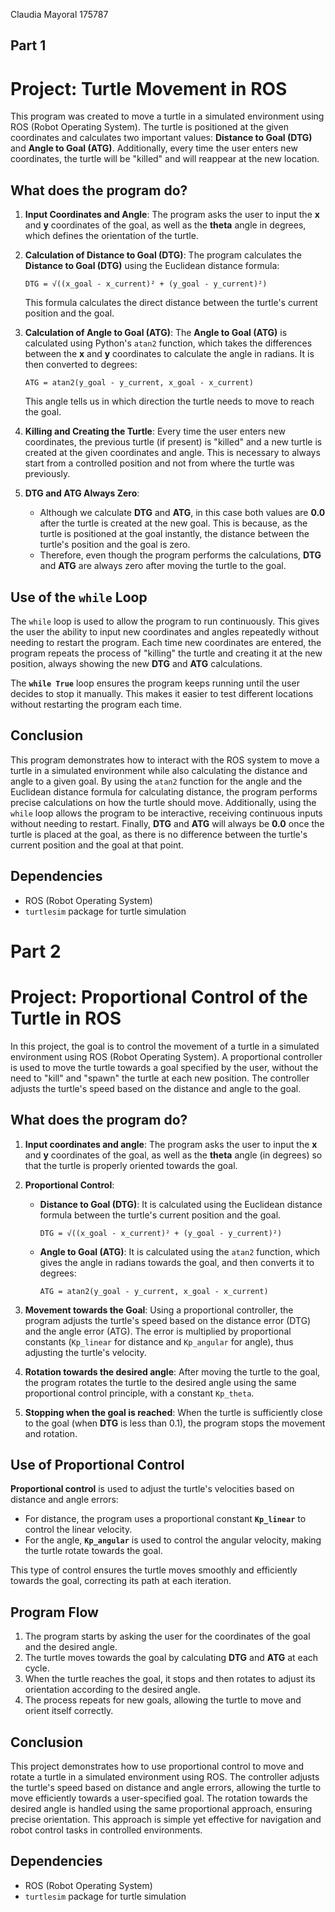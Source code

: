 Claudia Mayoral 175787

## Part 1
# Project: Turtle Movement in ROS

This program was created to move a turtle in a simulated environment using ROS (Robot Operating System). The turtle is positioned at the given coordinates and calculates two important values: **Distance to Goal (DTG)** and **Angle to Goal (ATG)**. Additionally, every time the user enters new coordinates, the turtle will be "killed" and will reappear at the new location.

## What does the program do?

1. **Input Coordinates and Angle**: The program asks the user to input the **x** and **y** coordinates of the goal, as well as the **theta** angle in degrees, which defines the orientation of the turtle.

2. **Calculation of Distance to Goal (DTG)**: The program calculates the **Distance to Goal (DTG)** using the Euclidean distance formula:
   ```
   DTG = √((x_goal - x_current)² + (y_goal - y_current)²)
   ```
   This formula calculates the direct distance between the turtle's current position and the goal.

3. **Calculation of Angle to Goal (ATG)**: The **Angle to Goal (ATG)** is calculated using Python's `atan2` function, which takes the differences between the **x** and **y** coordinates to calculate the angle in radians. It is then converted to degrees:
   ```
   ATG = atan2(y_goal - y_current, x_goal - x_current)
   ```
   This angle tells us in which direction the turtle needs to move to reach the goal.

4. **Killing and Creating the Turtle**: Every time the user enters new coordinates, the previous turtle (if present) is "killed" and a new turtle is created at the given coordinates and angle. This is necessary to always start from a controlled position and not from where the turtle was previously.

5. **DTG and ATG Always Zero**: 
   - Although we calculate **DTG** and **ATG**, in this case both values are **0.0** after the turtle is created at the new goal. This is because, as the turtle is positioned at the goal instantly, the distance between the turtle's position and the goal is zero.
   - Therefore, even though the program performs the calculations, **DTG** and **ATG** are always zero after moving the turtle to the goal.

## Use of the `while` Loop

The `while` loop is used to allow the program to run continuously. This gives the user the ability to input new coordinates and angles repeatedly without needing to restart the program. Each time new coordinates are entered, the program repeats the process of "killing" the turtle and creating it at the new position, always showing the new **DTG** and **ATG** calculations.

The **`while True`** loop ensures the program keeps running until the user decides to stop it manually. This makes it easier to test different locations without restarting the program each time.

## Conclusion

This program demonstrates how to interact with the ROS system to move a turtle in a simulated environment while also calculating the distance and angle to a given goal. By using the `atan2` function for the angle and the Euclidean distance formula for calculating distance, the program performs precise calculations on how the turtle should move. Additionally, using the `while` loop allows the program to be interactive, receiving continuous inputs without needing to restart. Finally, **DTG** and **ATG** will always be **0.0** once the turtle is placed at the goal, as there is no difference between the turtle's current position and the goal at that point.

## Dependencies

- ROS (Robot Operating System)
- `turtlesim` package for turtle simulation

# Part 2
# Project: Proportional Control of the Turtle in ROS

In this project, the goal is to control the movement of a turtle in a simulated environment using ROS (Robot Operating System). A proportional controller is used to move the turtle towards a goal specified by the user, without the need to "kill" and "spawn" the turtle at each new position. The controller adjusts the turtle's speed based on the distance and angle to the goal.

## What does the program do?

1. **Input coordinates and angle**: The program asks the user to input the **x** and **y** coordinates of the goal, as well as the **theta** angle (in degrees) so that the turtle is properly oriented towards the goal.

2. **Proportional Control**:
   - **Distance to Goal (DTG)**: It is calculated using the Euclidean distance formula between the turtle's current position and the goal.
     ```
     DTG = √((x_goal - x_current)² + (y_goal - y_current)²)
     ```
   - **Angle to Goal (ATG)**: It is calculated using the `atan2` function, which gives the angle in radians towards the goal, and then converts it to degrees:
     ```
     ATG = atan2(y_goal - y_current, x_goal - x_current)
     ```

3. **Movement towards the Goal**: Using a proportional controller, the program adjusts the turtle's speed based on the distance error (DTG) and the angle error (ATG). The error is multiplied by proportional constants (`Kp_linear` for distance and `Kp_angular` for angle), thus adjusting the turtle's velocity.

4. **Rotation towards the desired angle**: After moving the turtle to the goal, the program rotates the turtle to the desired angle using the same proportional control principle, with a constant `Kp_theta`.

5. **Stopping when the goal is reached**: When the turtle is sufficiently close to the goal (when **DTG** is less than 0.1), the program stops the movement and rotation.

## Use of Proportional Control

**Proportional control** is used to adjust the turtle's velocities based on distance and angle errors:
- For distance, the program uses a proportional constant **`Kp_linear`** to control the linear velocity.
- For the angle, **`Kp_angular`** is used to control the angular velocity, making the turtle rotate towards the goal.

This type of control ensures the turtle moves smoothly and efficiently towards the goal, correcting its path at each iteration.

## Program Flow

1. The program starts by asking the user for the coordinates of the goal and the desired angle.
2. The turtle moves towards the goal by calculating **DTG** and **ATG** at each cycle.
3. When the turtle reaches the goal, it stops and then rotates to adjust its orientation according to the desired angle.
4. The process repeats for new goals, allowing the turtle to move and orient itself correctly.

## Conclusion

This project demonstrates how to use proportional control to move and rotate a turtle in a simulated environment using ROS. The controller adjusts the turtle's speed based on distance and angle errors, allowing the turtle to move efficiently towards a user-specified goal. The rotation towards the desired angle is handled using the same proportional approach, ensuring precise orientation. This approach is simple yet effective for navigation and robot control tasks in controlled environments.

## Dependencies

- ROS (Robot Operating System)
- `turtlesim` package for turtle simulation



